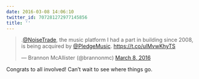 ```yaml
---
date: 2016-03-08 14:06:10
twitter_id: 707281272977145856
title: ''
---
```


<blockquote class="twitter-tweet"><p lang="en" dir="ltr">.<a href="https://twitter.com/NoiseTrade?ref_src=twsrc%5Etfw">@NoiseTrade</a>, the music platform I had a part in building since 2008, is being acquired by <a href="https://twitter.com/PledgeMusic?ref_src=twsrc%5Etfw">@PledgeMusic</a>. <a href="https://t.co/ulMvwKhyTS">https://t.co/ulMvwKhyTS</a></p>&mdash; Brannon McAllister (@brannonmc) <a href="https://twitter.com/brannonmc/status/707280533479358465?ref_src=twsrc%5Etfw">March 8, 2016</a></blockquote>
<script async src="https://platform.twitter.com/widgets.js" charset="utf-8"></script>

Congrats to all involved! Can’t wait to see where things go. 

